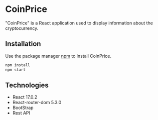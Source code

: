# CoinPrice

"CoinPrice" is a React application used to display information about the cryptocurrency.

## Installation

Use the package manager [npm](https://nodejs.org/en/) to install CoinPrice.

```bash
npm install
npm start
```

## Technologies

- React 17.0.2
- React-router-dom 5.3.0
- BootStrap
- Rest API

